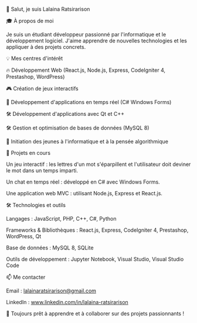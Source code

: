 👋 Salut, je suis Lalaina Ratsirarison

🎓 À propos de moi

Je suis un étudiant développeur passionné par l'informatique et le développement logiciel. J'aime apprendre de nouvelles technologies et les appliquer à des projets concrets.

💡 Mes centres d'intérêt

🔥 Développement Web (React.js, Node.js, Express, CodeIgniter 4, Prestashop, WordPress)

🎮 Création de jeux interactifs

💬 Développement d'applications en temps réel (C# Windows Forms)

🛠 Développement d'applications avec Qt et C++

🛠 Gestion et optimisation de bases de données (MySQL 8)

🚀 Initiation des jeunes à l'informatique et à la pensée algorithmique

🎯 Projets en cours

Un jeu interactif : les lettres d'un mot s'éparpillent et l'utilisateur doit deviner le mot dans un temps imparti.

Un chat en temps réel : développé en C# avec Windows Forms.

Une application web MVC : utilisant Node.js, Express et React.js.

🛠 Technologies et outils

Langages : JavaScript, PHP, C++, C#, Python

Frameworks & Bibliothèques : React.js, Express, CodeIgniter 4, Prestashop, WordPress, Qt

Base de données : MySQL 8, SQLite

Outils de développement : Jupyter Notebook, Visual Studio, Visual Studio Code 

📫 Me contacter

Email : lalainaratsirarison@gmail.com

LinkedIn : www.linkedin.com/in/lalaina-ratsirarison

🚀 Toujours prêt à apprendre et à collaborer sur des projets passionnants !
